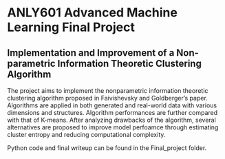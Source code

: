 # ANLY601 Advanced Machine Learning Final Project 
## Implementation and Improvement of a Non-parametric Information Theoretic Clustering Algorithm

The project aims to implement the nonparametric information theoretic clustering algorithm proposed in Faivishevsky and Goldberger’s paper. Algorithms are applied in both generated and real-world data with various dimensions and structures. Algorithm performances are further compared with that of K-means. After analyzing drawbacks of the algorithm, several alternatives are proposed to improve model perfoamce through estimating cluster entropy and reducing computational complexity.  
  
Python code and final writeup can be found in the Final_project folder.  
